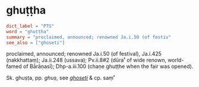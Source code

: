 # ghuṭṭha

``` toml
dict_label = "PTS"
word = "ghuṭṭha"
summary = "proclaimed, announced; renowned Ja.i.50 (of festiv"
see_also = ["ghoseti"]
```

proclaimed, announced; renowned Ja.i.50 (of festival), Ja.i.425 (nakkhattaṃ); Ja.ii.248 (ussava); Pv.ii.8#2 (dūra˚ of wide renown, world\-famed of Bārāṇasī); Dhp\-a.iii.100 (chaṇe ghuṭṭhe when the fair was opened).

Sk. ghuṣṭa, pp. *ghuṣ*, see *[ghoseti](ghoseti.md)* & cp. saṃ˚

